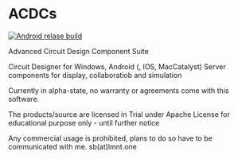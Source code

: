 # ACDCs

[![Android relase build](https://github.com/OpenSemi-de/ACDCs/actions/workflows/dotnet.yml/badge.svg)](https://github.com/OpenSemi-de/ACDCs/actions/workflows/dotnet.yml)

Advanced Circuit Design Component Suite

Circuit Designer for Windows, Android (, IOS, MacCatalyst)
Server components for display, collaboratiob and simulation

Currently in alpha-state, no warranty or agreements come with this software.

The products/source are licensed in Trial under Apache License for educational purpose only - until further notice

Any commercial usage is prohibited, plans to do so have to be communicated with me. sb(at)lmnt.one

